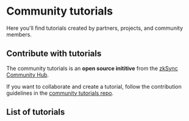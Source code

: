 # Community tutorials

Here you'll find tutorials created by partners, projects, and community members. 

## Contribute with tutorials

The community tutorials is an **open source inititive** from the [zkSync  Community Hub](https://github.com/zkSync-Community-Hub/zkync-developers/discussions). 

If you want to collaborate and create a tutorial, follow the contribution guidelines in the [community tutorials repo](https://github.com/zkSync-Community-Hub/tutorials#tutorial-guideliness).

## List of tutorials

<TutorialList />
